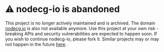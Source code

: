 # :warning: nodecg-io is abandoned
This project is no longer actively maintained and is archived.
The domain [nodecg.io](https://codeoverflow-org.github.io/nodecg-io-docs/RELEASE/) is also not available anymore.
Use this project at your own risk - breaking APIs and security vulnerabilities are expected to happen soon.
If you wish to continue nodecg-io, please fork it.
Similar projects may or may not happen in the future [here](https://github.com/sebinside).
